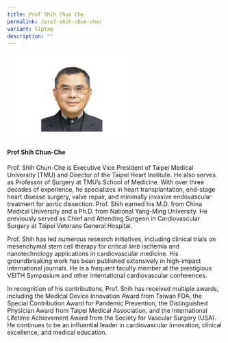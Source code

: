 ```yaml
---
title: Prof Shih Chun Che
permalink: /prof-shih-chun-che/
variant: tiptap
description: ""
---
```

<p></p>
<div class="isomer-image-wrapper">
<img style="width: 60%;" height="auto" width="100%" alt="" src="/images/ASPIRE Network /Shih_Chun_Che.png">
</div>
<h4>Prof Shih Chun-Che</h4>
<p>Prof. Shih Chun-Che is Executive Vice President of Taipei Medical University
(TMU) and Director of the Taipei Heart Institute. He also serves as Professor
of Surgery at TMU’s School of Medicine. With over three decades of experience,
he specializes in heart transplantation, end-stage heart disease surgery,
valve repair, and minimally invasive endovascular treatment for aortic
dissection. Prof. Shih earned his M.D. from China Medical University and
a Ph.D. from National Yang-Ming University. He previously served as Chief
and Attending Surgeon in Cardiovascular Surgery at Taipei Veterans General
Hospital.</p>
<p>Prof. Shih has led numerous research initiatives, including clinical trials
on mesenchymal stem cell therapy for critical limb ischemia and nanotechnology
applications in cardiovascular medicine. His groundbreaking work has been
published extensively in high-impact international journals. He is a frequent
faculty member at the prestigious VEITH Symposium and other international
cardiovascular conferences.</p>
<p>In recognition of his contributions, Prof. Shih has received multiple
awards, including the Medical Device Innovation Award from Taiwan FDA,
the Special Contribution Award for Pandemic Prevention, the Distinguished
Physician Award from Taipei Medical Association, and the International
Lifetime Achievement Award from the Society for Vascular Surgery (USA).
He continues to be an influential leader in cardiovascular innovation,
clinical excellence, and medical education.</p>